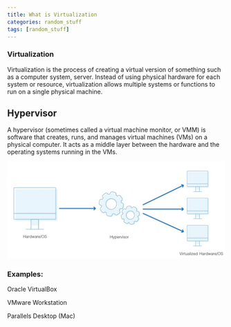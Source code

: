 ```yaml
---
title: What is Virtualization
categories: random_stuff
tags: [random_stuff]
---
```


### Virtualization

Virtualization is the process of creating a virtual version of something such as a computer system, server. Instead of using physical hardware for each system or resource, virtualization allows multiple systems or functions to run on a single physical machine.

## Hypervisor
A hypervisor (sometimes called a virtual machine monitor, or VMM) is software that creates, runs, and manages virtual machines (VMs) on a physical computer. It acts as a middle layer between the hardware and the operating systems running in the VMs.

<img class="img_center" src="statics/img/hypervisor.png" alt="Hypervisor">

### Examples:

Oracle VirtualBox

VMware Workstation

Parallels Desktop (Mac)


